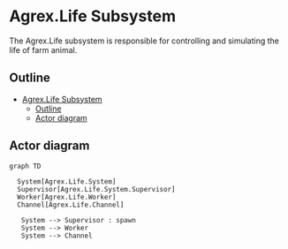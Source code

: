 # Agrex.Life Subsystem

The Agrex.Life subsystem is responsible for controlling and simulating the life of farm animal.

## Outline 

- [Agrex.Life Subsystem](#agrexlife-subsystem)
  - [Outline](#outline)
  - [Actor diagram](#actor-diagram)

## Actor diagram

```mermaid
graph TD

  System[Agrex.Life.System]
  Supervisor[Agrex.Life.System.Supervisor]
  Worker[Agrex.Life.Worker]
  Channel[Agrex.Life.Channel]

   System --> Supervisor : spawn
   System --> Worker
   System --> Channel




```